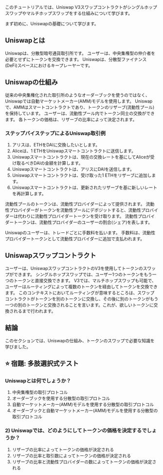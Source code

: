 このチュートリアルでは、Uniswap V3スワップコントラクトがシングルホップスワップやマルチホップスワップをする仕組みについて学びます。

まず初めに、Uniswapの基礎について学びます。

## Uniswapとは

Uniswapは、分散型暗号通貨取引所です。 ユーザーは、中央集権型の仲介者を必要とせずにトークンを交換できます。 Uniswapは、分散型ファイナンス(DeFi)スペースにおけるキープレーヤーです。

## Uniswapの仕組み

従来の中央集権化された取引所のようなオーダーブックを使うのではなく、Uniswapでは自動マーケットメーカー(AMM)モデルを使用します。 Uniswapで、AMMはスマートコントラクトであり、トークンのリザーブ(流動性プール)を保持しています。 ユーザーは、流動性プール内でトークン同士の交換ができます。 各トークンの価格は、リザーブの比率によって決定されます。

### ステップバイステップによるUniswap取引例

1. アリスは、ETHをDAIに交換したいとします。
2. Aliceは、1 ETHをUniswapスマートコントラクトに送信します。
3. Uniswapスマートコントラクトは、現在の交換レートを基にしてAliceが受け取るべきDAIの金額を計算します。
4. Uniswapスマートコントラクトは、アリスにDAIを送信します。
5. Uniswapスマートコントラクトは、受け取った1 ETHをリザーブに追加します。
6. Uniswapスマートコントラクトは、更新されたリザーブを基に新しいレートを再計算します。

流動性プールのトークンは、流動性プロバイダーによって提供されます。 流動性プロバイダーがトークンを流動性プールにデポジットすると、流動性プロバイダーは代わりに流動性プロバイダートークンを受け取ります。 流動性プロバイダートークンは、流動性プロバイダーのユーザーの割合(シェア)を表します。

Uniswapのユーザーは、トレードごとに手数料を払います。 手数料は、流動性プロバイダートークンとして流動性プロバイダーに追加で支払われます。

## Uniswapスワップコントラクト

ユーザーは、UniswapスワップコントラクトのV3を使用してトークンのスワップができます。 シングルホップスワップでは、ユーザー1つのトークンをもう一つのトークンと直接交換できます。 V3では、マルチホップスワップも可能で、ユーザーはルーティングによって複数のトークンを経由してトークンを交換できます。 このコンテキストにおいてルーティングが意味するところは、スワップコントラクトがトークンを別のトークンに交換し、その後に別のトークンがもう一つの別のトークンと交換されることを言います。これが、欲しいトークンに交換されるまで行われます。

## 結論

このセクションでは、Uniswapの仕組み、トークンのスワップで必要な知識を学びました。

## ⭐️ 宿題: 多肢選択式テスト

### Uniswapとは何でしょうか？

1. 中央集権型の取引プロトコル
2. オーダーブックを使用する分散型の取引プロトコル
3. 自動マーケットメーカー(AMM)モデルを使用する分散型の取引プロトコル
4. オーダーブックと自動マーケットメーカー(AMM)モデルを使用する分散型の取引プロトコル

### 2) Uniswapでは、どのようにしてトークンの価格を決定するでしょうか？

1. リザーブの比率によってトークンの価格が決定される
2. リザーブの比率と取引数によってトークンの価格が決定される
3. リザーブの比率と流動性プロバイダーの数によってトークンの価格が決定される